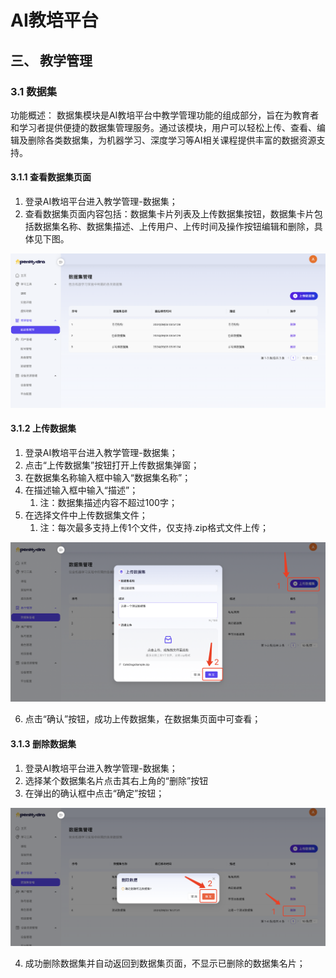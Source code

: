 # AI教培平台
## 三、 教学管理
### 3.1 数据集
功能概述：
数据集模块是AI教培平台中教学管理功能的组成部分，旨在为教育者和学习者提供便捷的数据集管理服务。通过该模块，用户可以轻松上传、查看、编辑及删除各类数据集，为机器学习、深度学习等AI相关课程提供丰富的数据资源支持。

#### 3.1.1 查看数据集页面
1. 登录AI教培平台进入教学管理-数据集；
2. 查看数据集页面内容包括：数据集卡片列表及上传数据集按钮，数据集卡片包括数据集名称、数据集描述、上传用户、上传时间及操作按钮编辑和删除，具体见下图。

![查看数据集页面](06-03manage/06-03-01datasetview.png)

#### 3.1.2 上传数据集
1. 登录AI教培平台进入教学管理-数据集；
2. 点击“上传数据集”按钮打开上传数据集弹窗；
3. 在数据集名称输入框中输入“数据集名称”；
4. 在描述输入框中输入“描述”；
   1. 注：数据集描述内容不超过100字；
5. 在选择文件中上传数据集文件；
   1. 注：每次最多支持上传1个文件，仅支持.zip格式文件上传；

![填写数据集内容](06-03manage/06-03-02writedataset.png)

6. 点击“确认”按钮，成功上传数据集，在数据集页面中可查看；

#### 3.1.3 删除数据集
1. 登录AI教培平台进入教学管理-数据集；
2. 选择某个数据集名片点击其右上角的“删除”按钮
3. 在弹出的确认框中点击“确定”按钮；

![删除数据集](06-03manage/06-03-03deletedataset.png)

4. 成功删除数据集并自动返回到数据集页面，不显示已删除的数据集名片；